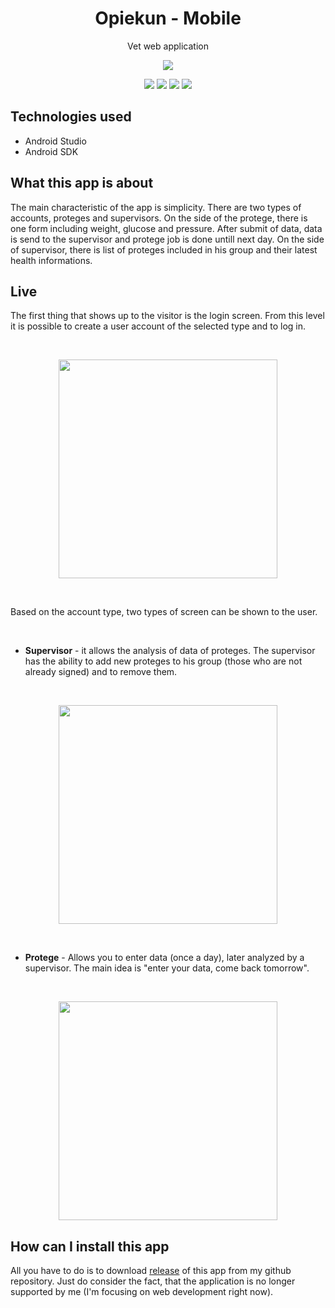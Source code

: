 <h1 align="center">Opiekun - Mobile</h1>
<p align="center">Vet web application</p>
<p align="center">
  <img src="https://github.com/wojciechkubiak/opqn-mobile/blob/master/Opqn-m.png?raw=true"/>
</p>

<p align="center">
  <img src="https://img.shields.io/badge/Made%20by-wojciechkubiak-blue"/>
  <img src="https://img.shields.io/badge/MinAndroidSDK-15-success"/>
  <img src="https://img.shields.io/badge/AndroidSDKTarget-29-success"/>
  <img src="https://img.shields.io/badge/BuildTools-29.0.2-success"/>
</p>


## Technologies used
* Android Studio
* Android SDK

## What this app is about
The main characteristic of the app is simplicity. There are two types of accounts, proteges and supervisors. On the side of the protege, there is one form including weight, glucose and pressure. After submit of data, data is send to the supervisor and protege job is done untill next day. On the side of supervisor, there is list of proteges included in his group and their latest health informations.

## Live
The first thing that shows up to the visitor is the login screen. From this level it is possible to create a user account of the selected type and to log in.

<br />

<p align="center">
 <img width="350" src="https://github.com/wojciechkubiak/opqn-mobile/blob/master/login.jpg?raw=true"/>
</p>

<br />

Based on the account type, two types of screen can be shown to the user.

<br />

* <b>Supervisor</b> - it allows the analysis of data of proteges. The supervisor has the ability to add new proteges to his group (those who are not already signed) and to remove them.

<br />

<p align="center">
  <img width="350" src="https://github.com/wojciechkubiak/opqn-mobile/blob/master/protege.jpg?raw=true"/>
</p>

<br />

* <b>Protege</b> - Allows you to enter data (once a day), later analyzed by a supervisor. The main idea is "enter your data, come back tomorrow".

<br />

<p align="center">
 <img width="350" src="https://github.com/wojciechkubiak/opqn-mobile/blob/master/patron.jpg?raw=true"/>
</p>

## How can I install this app
All you have to do is to download [release](https://github.com/wojciechkubiak/opqn-mobile/releases) of this app from my github repository. Just do consider the fact, that the application is no longer supported by me (I'm focusing on web development right now).
